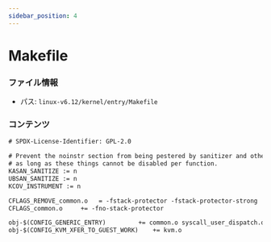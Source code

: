 ```yaml
---
sidebar_position: 4
---
```

# Makefile

### ファイル情報

- パス: `linux-v6.12/kernel/entry/Makefile`

### コンテンツ

```txt
# SPDX-License-Identifier: GPL-2.0

# Prevent the noinstr section from being pestered by sanitizer and other goodies
# as long as these things cannot be disabled per function.
KASAN_SANITIZE := n
UBSAN_SANITIZE := n
KCOV_INSTRUMENT := n

CFLAGS_REMOVE_common.o	 = -fstack-protector -fstack-protector-strong
CFLAGS_common.o		+= -fno-stack-protector

obj-$(CONFIG_GENERIC_ENTRY) 		+= common.o syscall_user_dispatch.o
obj-$(CONFIG_KVM_XFER_TO_GUEST_WORK)	+= kvm.o

```
